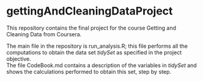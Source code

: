 gettingAndCleaningDataProject
=============================

This repository contains the final project for the course Getting and Cleaning Data from Coursera.

The main file in the repository is run_analysis.R; this file performs all the computations to obtain the data set *tidySet* as specified in the project objective.  
The file CodeBook.md contains a description of the variables in *tidySet* and shows the calculations performed to obtain this set, step by step.
